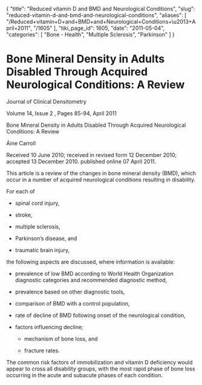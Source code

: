{
  "title": "Reduced vitamin D and BMD and Neurological Conditions",
  "slug": "reduced-vitamin-d-and-bmd-and-neurological-conditions",
  "aliases": [
    "/Reduced+vitamin+D+and+BMD+and+Neurological+Conditions+\u2013+April+2011",
    "/1605"
  ],
  "tiki_page_id": 1605,
  "date": "2011-05-04",
  "categories": [
    "Bone - Health",
    "Multiple Sclerosis",
    "Parkinson"
  ]
}


# Bone Mineral Density in Adults Disabled Through Acquired Neurological Conditions: A Review

Journal of Clinical Densitometry

Volume 14, Issue 2 , Pages 85-94, April 2011

Bone Mineral Density in Adults Disabled Through Acquired Neurological Conditions: A Review

Áine Carroll

Received 10 June 2010; received in revised form 12 December 2010; accepted 13 December 2010. published online 07 April 2011.

This article is a review of the changes in bone mineral density (BMD), which occur in a number of acquired neurological conditions resulting in disability. 

For each of 

* spinal cord injury, 

* stroke, 

* multiple sclerosis, 

* Parkinson’s disease, and 

* traumatic brain injury, 

the following aspects are discussed, where information is available: 

* prevalence of low BMD according to World Health Organization diagnostic categories and recommended diagnostic method, 

* prevalence based on other diagnostic tools, 

* comparison of BMD with a control population, 

* rate of decline of BMD following onset of the neurological condition, 

* factors influencing decline; 

   * mechanism of bone loss, and 

   * fracture rates. 

The common risk factors of immobilization and vitamin D deficiency would appear to cross all disability groups, with the most rapid phase of bone loss occurring in the acute and subacute phases of each condition.

